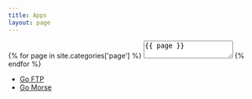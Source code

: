 ```yaml
---
title: Apps
layout: page
---
```


<div id="tag_cloud">
{% for page in site.categories['page'] %}
<textarea>{{ page }}</textarea>
{% endfor %}
<div>
<ul class="listing">
  <!-- <li class="listing-sperator" /> -->
  <li class="listing-item">
    <a href="/apps/goftp" title="Go FTP">Go FTP </a>
  </li>
  <li>
    <a href="/apps/gomorse" title="Go Morse">Go Morse </a>
  </li>
</ul>
</div>


<script src="/media/js/jquery.tagcloud.js" type="text/javascript" charset="utf-8"></script> 
<script language="javascript">
$.fn.tagcloud.defaults = {
    size: {start: 1, end: 1, unit: 'em'},
      color: {start: '#f8e0e6', end: '#ff3333'}
};

$(function () {
    $('#tag_cloud a').tagcloud();
});
</script>
